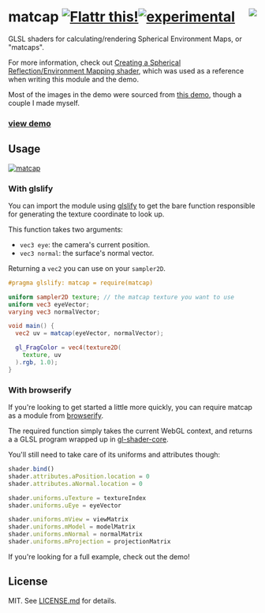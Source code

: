 # matcap [![Flattr this!](https://api.flattr.com/button/flattr-badge-large.png)](https://flattr.com/submit/auto?user_id=hughskennedy&url=http://github.com/hughsk/matcap&title=matcap&description=hughsk/matcap%20on%20GitHub&language=en_GB&tags=flattr,github,javascript&category=software)[![experimental](http://hughsk.github.io/stability-badges/dist/experimental.svg)](http://github.com/hughsk/stability-badges) <img src="http://imgur.com/2KPQKaJ.png" align="right"> #

GLSL shaders for calculating/rendering Spherical Environment Maps, or "matcaps".

For more information, check out
[Creating a Spherical Reflection/Environment Mapping shader](http://www.clicktorelease.com/blog/creating-spherical-environment-mapping-shader),
which was used as a reference when writing this module and the demo.

Most of the images in the demo were sourced from
[this demo](http://www.clicktorelease.com/code/spherical-normal-mapping/),
though a couple I made myself.

### [view demo](http://hughsk.github.io/matcap/) ###

## Usage ##

[![matcap](https://nodei.co/npm/matcap.png?mini=true)](https://nodei.co/npm/matcap)

### With glslify ###

You can import the module using
[glslify](http://github.com/chrisdickinson/glslify) to get the bare function
responsible for generating the texture coordinate to look up.

This function takes two arguments:

* `vec3 eye`: the camera's current position.
* `vec3 normal`: the surface's normal vector.

Returning a `vec2` you can use on your `sampler2D`.

``` glsl
#pragma glslify: matcap = require(matcap)

uniform sampler2D texture; // the matcap texture you want to use
uniform vec3 eyeVector;
varying vec3 normalVector;

void main() {
  vec2 uv = matcap(eyeVector, normalVector);

  gl_FragColor = vec4(texture2D(
    texture, uv
  ).rgb, 1.0);
}
```

### With browserify ###

If you're looking to get started a little more quickly, you can require matcap
as a module from [browserify](http://github.com/substack/node-browserify).

The required function simply takes the current WebGL context, and returns a
a GLSL program wrapped up in
[gl-shader-core](http://github.com/gl-modules/gl-shader-core).

You'll still need to take care of its uniforms and attributes though:

``` javascript
shader.bind()
shader.attributes.aPosition.location = 0
shader.attributes.aNormal.location = 0

shader.uniforms.uTexture = textureIndex
shader.uniforms.uEye = eyeVector

shader.uniforms.mView = viewMatrix
shader.uniforms.mModel = modelMatrix
shader.uniforms.mNormal = normalMatrix
shader.uniforms.mProjection = projectionMatrix
```

If you're looking for a full example, check out the demo!

## License ##

MIT. See [LICENSE.md](http://github.com/hughsk/matcap/blob/master/LICENSE.md) for details.
